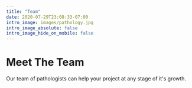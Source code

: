 ```yaml
---
title: "Team"
date: 2020-07-29T23:08:33-07:00
intro_image: images/pathology.jpg
intro_image_absolute: false
intro_image_hide_on_mobile: false
---
```


# Meet The Team

Our team of pathologists can help your project at any stage of it's growth.

